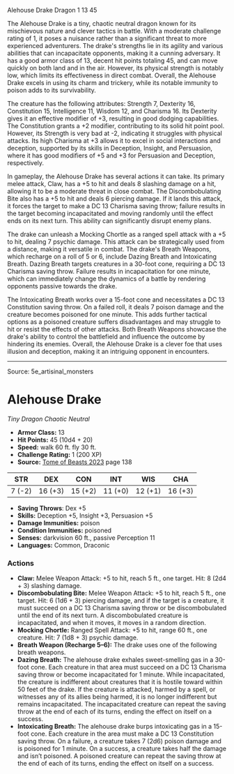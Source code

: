 <MonsterName/>Alehouse Drake</MonsterName>
<CreatureType/>Dragon</CreatureType>
<CR/>1</CR>
<AC/>13</AC>
<HP/>45</HP>
<summary>The Alehouse Drake is a tiny, chaotic neutral dragon known for its mischievous nature and clever tactics in battle. With a moderate challenge rating of 1, it poses a nuisance rather than a significant threat to more experienced adventurers. The drake's strengths lie in its agility and various abilities that can incapacitate opponents, making it a cunning adversary. It has a good armor class of 13, decent hit points totaling 45, and can move quickly on both land and in the air. However, its physical strength is notably low, which limits its effectiveness in direct combat. Overall, the Alehouse Drake excels in using its charm and trickery, while its notable immunity to poison adds to its survivability.</summary>

<detail>

The creature has the following attributes: Strength 7, Dexterity 16, Constitution 15, Intelligence 11, Wisdom 12, and Charisma 16. Its Dexterity gives it an effective modifier of +3, resulting in good dodging capabilities. The Constitution grants a +2 modifier, contributing to its solid hit point pool. However, its Strength is very bad at -2, indicating it struggles with physical attacks. Its high Charisma at +3 allows it to excel in social interactions and deception, supported by its skills in Deception, Insight, and Persuasion, where it has good modifiers of +5 and +3 for Persuasion and Deception, respectively.

In gameplay, the Alehouse Drake has several actions it can take. Its primary melee attack, Claw, has a +5 to hit and deals 8 slashing damage on a hit, allowing it to be a moderate threat in close combat. The Discombobulating Bite also has a +5 to hit and deals 6 piercing damage. If it lands this attack, it forces the target to make a DC 13 Charisma saving throw; failure results in the target becoming incapacitated and moving randomly until the effect ends on its next turn. This ability can significantly disrupt enemy plans.

The drake can unleash a Mocking Chortle as a ranged spell attack with a +5 to hit, dealing 7 psychic damage. This attack can be strategically used from a distance, making it versatile in combat. The drake's Breath Weapons, which recharge on a roll of 5 or 6, include Dazing Breath and Intoxicating Breath. Dazing Breath targets creatures in a 30-foot cone, requiring a DC 13 Charisma saving throw. Failure results in incapacitation for one minute, which can immediately change the dynamics of a battle by rendering opponents passive towards the drake. 

The Intoxicating Breath works over a 15-foot cone and necessitates a DC 13 Constitution saving throw. On a failed roll, it deals 7 poison damage and the creature becomes poisoned for one minute. This adds further tactical options as a poisoned creature suffers disadvantages and may struggle to hit or resist the effects of other attacks. Both Breath Weapons showcase the drake's ability to control the battlefield and influence the outcome by hindering its enemies. Overall, the Alehouse Drake is a clever foe that uses illusion and deception, making it an intriguing opponent in encounters.</detail>



---

Source: 5e_artisinal_monsters

# Alehouse Drake

*Tiny* *Dragon* *Chaotic Neutral*

- **Armor Class:** 13
- **Hit Points:** 45 (10d4 + 20)
- **Speed:** walk 60 ft. fly 30 ft.
- **Challenge Rating:** 1 (200 XP)
- **Source:** [Tome of Beasts 2023](https://koboldpress.com/kpstore/product/tome-of-beasts-1-2023-edition/) page 138

| STR | DEX | CON | INT | WIS | CHA |
| --- | --- | --- | --- | --- | --- |
| 7 (-2) | 16 (+3) | 15 (+2) | 11 (+0) | 12 (+1) | 16 (+3) |

- **Saving Throws**: Dex +5
- **Skills:** Deception +5, Insight +3, Persuasion +5
- **Damage Immunities:** poison
- **Condition Immunities:** poisoned
- **Senses:** darkvision 60 ft., passive Perception 11
- **Languages:** Common, Draconic

### Actions

- **Claw:** Melee Weapon Attack: +5 to hit, reach 5 ft., one target. Hit: 8 (2d4 + 3) slashing damage.
- **Discombobulating Bite:** Melee Weapon Attack: +5 to hit, reach 5 ft., one target. Hit: 6 (1d6 + 3) piercing damage, and if the target is a creature, it must succeed on a DC 13 Charisma saving throw or be discombobulated until the end of its next turn. A discombobulated creature is incapacitated, and when it moves, it moves in a random direction.
- **Mocking Chortle:** Ranged Spell Attack: +5 to hit, range 60 ft., one creature. Hit: 7 (1d8 + 3) psychic damage.
- **Breath Weapon (Recharge 5–6):** The drake uses one of the following breath weapons.
- **Dazing Breath:** The alehouse drake exhales sweet-smelling gas in a 30-foot cone. Each creature in that area must succeed on a DC 13 Charisma saving throw or become incapacitated for 1 minute. While incapacitated, the creature is indifferent about creatures that it is hostile toward within 50 feet of the drake. If the creature is attacked, harmed by a spell, or witnesses any of its allies being harmed, it is no longer indifferent but remains incapacitated. The incapacitated creature can repeat the saving throw at the end of each of its turns, ending the effect on itself on a success.
- **Intoxicating Breath:** The alehouse drake burps intoxicating gas in a 15-foot cone. Each creature in the area must make a DC 13 Constitution saving throw. On a failure, a creature takes 7 (2d6) poison damage and is poisoned for 1 minute. On a success, a creature takes half the damage and isn’t poisoned. A poisoned creature can repeat the saving throw at the end of each of its turns, ending the effect on itself on a success.


